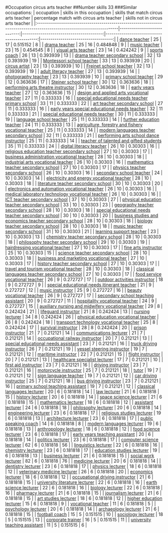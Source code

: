 #Occupation circus arts teacher
##Number skills 33
###Similar occupations:
| occupation                                                                                                            |   skills in this occupation |   skills that match circus arts teacher |   percentage match with circus arts teacher |   skills not in circus arts teacher |
|:----------------------------------------------------------------------------------------------------------------------|----------------------------:|----------------------------------------:|--------------------------------------------:|------------------------------------:|
| [dance teacher](dance_teacher.md)                                                                                     |                          25 |                                      17 |                                    0.515152 |                                   8 |
| [drama teacher](drama_teacher.md)                                                                                     |                          25 |                                      16 |                                    0.484848 |                                   9 |
| [music teacher](music_teacher.md)                                                                                     |                          23 |                                      15 |                                    0.454545 |                                   8 |
| [visual arts teacher](visual_arts_teacher.md)                                                                         |                          23 |                                      14 |                                    0.424242 |                                   9 |
| [sports coach](sports_coach.md)                                                                                       |                          26 |                                      13 |                                    0.393939 |                                  13 |
| [drama teacher secondary school](drama_teacher_secondary_school.md)                                                   |                          32 |                                      13 |                                    0.393939 |                                  19 |
| [Montessori school teacher](Montessori_school_teacher.md)                                                             |                          33 |                                      13 |                                    0.393939 |                                  20 |
| [circus artist](circus_artist.md)                                                                                     |                          23 |                                      13 |                                    0.393939 |                                  10 |
| [Freinet school teacher](Freinet_school_teacher.md)                                                                   |                          32 |                                      13 |                                    0.393939 |                                  19 |
| [adult literacy teacher](adult_literacy_teacher.md)                                                                   |                          27 |                                      13 |                                    0.393939 |                                  14 |
| [photography teacher](photography_teacher.md)                                                                         |                          23 |                                      13 |                                    0.393939 |                                  10 |
| [primary school teacher](primary_school_teacher.md)                                                                   |                          29 |                                      12 |                                    0.363636 |                                  17 |
| [Steiner school teacher](Steiner_school_teacher.md)                                                                   |                          30 |                                      12 |                                    0.363636 |                                  18 |
| [performing arts theatre instructor](performing_arts_theatre_instructor.md)                                           |                          30 |                                      12 |                                    0.363636 |                                  18 |
| [early years teacher](early_years_teacher.md)                                                                         |                          27 |                                      12 |                                    0.363636 |                                  15 |
| [design and applied arts vocational teacher](design_and_applied_arts_vocational_teacher.md)                           |                          27 |                                      11 |                                    0.333333 |                                  16 |
| [special educational needs teacher primary school](special_educational_needs_teacher_primary_school.md)               |                          33 |                                      11 |                                    0.333333 |                                  22 |
| [art teacher secondary school](art_teacher_secondary_school.md)                                                       |                          27 |                                      11 |                                    0.333333 |                                  16 |
| [early years special educational needs teacher](early_years_special_educational_needs_teacher.md)                     |                          32 |                                      11 |                                    0.333333 |                                  21 |
| [special educational needs teacher](special_educational_needs_teacher.md)                                             |                          30 |                                      11 |                                    0.333333 |                                  19 |
| [language school teacher](language_school_teacher.md)                                                                 |                          25 |                                      11 |                                    0.333333 |                                  14 |
| [further education teacher](further_education_teacher.md)                                                             |                          24 |                                      11 |                                    0.333333 |                                  13 |
| [agriculture, forestry and fishery vocational teacher](agriculture,_forestry_and_fishery_vocational_teacher.md)       |                          25 |                                      11 |                                    0.333333 |                                  14 |
| [modern languages teacher secondary school](modern_languages_teacher_secondary_school.md)                             |                          32 |                                      11 |                                    0.333333 |                                  21 |
| [performing arts school dance instructor](performing_arts_school_dance_instructor.md)                                 |                          25 |                                      11 |                                    0.333333 |                                  14 |
| [teacher of talented and gifted students](teacher_of_talented_and_gifted_students.md)                                 |                          35 |                                      11 |                                    0.333333 |                                  24 |
| [digital literacy teacher](digital_literacy_teacher.md)                                                               |                          26 |                                      10 |                                    0.30303  |                                  16 |
| [religious education teacher secondary school](religious_education_teacher_secondary_school.md)                       |                          27 |                                      10 |                                    0.30303  |                                  17 |
| [business administration vocational teacher](business_administration_vocational_teacher.md)                           |                          28 |                                      10 |                                    0.30303  |                                  18 |
| [industrial arts vocational teacher](industrial_arts_vocational_teacher.md)                                           |                          26 |                                      10 |                                    0.30303  |                                  16 |
| [mathematics teacher secondary school](mathematics_teacher_secondary_school.md)                                       |                          27 |                                      10 |                                    0.30303  |                                  17 |
| [physics teacher secondary school](physics_teacher_secondary_school.md)                                               |                          26 |                                      10 |                                    0.30303  |                                  16 |
| [secondary school teacher](secondary_school_teacher.md)                                                               |                          24 |                                      10 |                                    0.30303  |                                  14 |
| [electricity and energy vocational teacher](electricity_and_energy_vocational_teacher.md)                             |                          28 |                                      10 |                                    0.30303  |                                  18 |
| [literature teacher secondary school](literature_teacher_secondary_school.md)                                         |                          30 |                                      10 |                                    0.30303  |                                  20 |
| [electronics and automation vocational teacher](electronics_and_automation_vocational_teacher.md)                     |                          26 |                                      10 |                                    0.30303  |                                  16 |
| [medical laboratory technology vocational teacher](medical_laboratory_technology_vocational_teacher.md)               |                          26 |                                      10 |                                    0.30303  |                                  16 |
| [ICT teacher secondary school](ICT_teacher_secondary_school.md)                                                       |                          37 |                                      10 |                                    0.30303  |                                  27 |
| [physical education teacher secondary school](physical_education_teacher_secondary_school.md)                         |                          33 |                                      10 |                                    0.30303  |                                  23 |
| [geography teacher secondary school](geography_teacher_secondary_school.md)                                           |                          28 |                                      10 |                                    0.30303  |                                  18 |
| [special educational needs teacher secondary school](special_educational_needs_teacher_secondary_school.md)           |                          30 |                                      10 |                                    0.30303  |                                  20 |
| [business studies and economics teacher secondary school](business_studies_and_economics_teacher_secondary_school.md) |                          28 |                                      10 |                                    0.30303  |                                  18 |
| [biology teacher secondary school](biology_teacher_secondary_school.md)                                               |                          28 |                                      10 |                                    0.30303  |                                  18 |
| [music teacher secondary school](music_teacher_secondary_school.md)                                                   |                          31 |                                      10 |                                    0.30303  |                                  21 |
| [learning support teacher](learning_support_teacher.md)                                                               |                          23 |                                      10 |                                    0.30303  |                                  13 |
| [chemistry teacher secondary school](chemistry_teacher_secondary_school.md)                                           |                          28 |                                      10 |                                    0.30303  |                                  18 |
| [philosophy teacher secondary school](philosophy_teacher_secondary_school.md)                                         |                          29 |                                      10 |                                    0.30303  |                                  19 |
| [hairdressing vocational teacher](hairdressing_vocational_teacher.md)                                                 |                          27 |                                      10 |                                    0.30303  |                                  17 |
| [fine arts instructor](fine_arts_instructor.md)                                                                       |                          25 |                                      10 |                                    0.30303  |                                  15 |
| [science teacher secondary school](science_teacher_secondary_school.md)                                               |                          28 |                                      10 |                                    0.30303  |                                  18 |
| [business and marketing vocational teacher](business_and_marketing_vocational_teacher.md)                             |                          27 |                                      10 |                                    0.30303  |                                  17 |
| [history teacher secondary school](history_teacher_secondary_school.md)                                               |                          27 |                                      10 |                                    0.30303  |                                  17 |
| [travel and tourism vocational teacher](travel_and_tourism_vocational_teacher.md)                                     |                          28 |                                      10 |                                    0.30303  |                                  18 |
| [classical languages teacher secondary school](classical_languages_teacher_secondary_school.md)                       |                          27 |                                      10 |                                    0.30303  |                                  17 |
| [food service vocational teacher](food_service_vocational_teacher.md)                                                 |                          26 |                                       9 |                                    0.272727 |                                  17 |
| [outdoor activities instructor](outdoor_activities_instructor.md)                                                     |                          18 |                                       9 |                                    0.272727 |                                   9 |
| [special educational needs itinerant teacher](special_educational_needs_itinerant_teacher.md)                         |                          21 |                                       9 |                                    0.272727 |                                  12 |
| [music instructor](music_instructor.md)                                                                               |                          25 |                                       9 |                                    0.272727 |                                  16 |
| [beauty vocational teacher](beauty_vocational_teacher.md)                                                             |                          26 |                                       9 |                                    0.272727 |                                  17 |
| [secondary school teaching assistant](secondary_school_teaching_assistant.md)                                         |                          20 |                                       9 |                                    0.272727 |                                  11 |
| [hospitality vocational teacher](hospitality_vocational_teacher.md)                                                   |                          24 |                                       9 |                                    0.272727 |                                  15 |
| [auxiliary nursing and midwifery vocational teacher](auxiliary_nursing_and_midwifery_vocational_teacher.md)           |                          29 |                                       8 |                                    0.242424 |                                  21 |
| [lifeguard instructor](lifeguard_instructor.md)                                                                       |                          21 |                                       8 |                                    0.242424 |                                  13 |
| [nursing lecturer](nursing_lecturer.md)                                                                               |                          34 |                                       8 |                                    0.242424 |                                  26 |
| [physical education vocational teacher](physical_education_vocational_teacher.md)                                     |                          26 |                                       8 |                                    0.242424 |                                  18 |
| [transport technology vocational teacher](transport_technology_vocational_teacher.md)                                 |                          25 |                                       8 |                                    0.242424 |                                  17 |
| [survival instructor](survival_instructor.md)                                                                         |                          28 |                                       8 |                                    0.242424 |                                  20 |
| [prison instructor](prison_instructor.md)                                                                             |                          21 |                                       7 |                                    0.212121 |                                  14 |
| [communications lecturer](communications_lecturer.md)                                                                 |                          21 |                                       7 |                                    0.212121 |                                  14 |
| [occupational railway instructor](occupational_railway_instructor.md)                                                 |                          20 |                                       7 |                                    0.212121 |                                  13 |
| [special educational needs assistant](special_educational_needs_assistant.md)                                         |                          23 |                                       7 |                                    0.212121 |                                  16 |
| [truck driving instructor](truck_driving_instructor.md)                                                               |                          26 |                                       7 |                                    0.212121 |                                  19 |
| [vessel steering instructor](vessel_steering_instructor.md)                                                           |                          19 |                                       7 |                                    0.212121 |                                  12 |
| [maritime instructor](maritime_instructor.md)                                                                         |                          22 |                                       7 |                                    0.212121 |                                  15 |
| [flight instructor](flight_instructor.md)                                                                             |                          20 |                                       7 |                                    0.212121 |                                  13 |
| [healthcare specialist lecturer](healthcare_specialist_lecturer.md)                                                   |                          17 |                                       7 |                                    0.212121 |                                  10 |
| [first aid instructor](first_aid_instructor.md)                                                                       |                          23 |                                       7 |                                    0.212121 |                                  16 |
| [driving instructor](driving_instructor.md)                                                                           |                          23 |                                       7 |                                    0.212121 |                                  16 |
| [motorcycle instructor](motorcycle_instructor.md)                                                                     |                          25 |                                       7 |                                    0.212121 |                                  18 |
| [tutor](tutor.md)                                                                                                     |                          19 |                                       7 |                                    0.212121 |                                  12 |
| [sign language teacher](sign_language_teacher.md)                                                                     |                          19 |                                       7 |                                    0.212121 |                                  12 |
| [car driving instructor](car_driving_instructor.md)                                                                   |                          25 |                                       7 |                                    0.212121 |                                  18 |
| [bus driving instructor](bus_driving_instructor.md)                                                                   |                          23 |                                       7 |                                    0.212121 |                                  16 |
| [primary school teaching assistant](primary_school_teaching_assistant.md)                                             |                          19 |                                       7 |                                    0.212121 |                                  12 |
| [classical languages lecturer](classical_languages_lecturer.md)                                                       |                          20 |                                       6 |                                    0.181818 |                                  14 |
| [law lecturer](law_lecturer.md)                                                                                       |                          21 |                                       6 |                                    0.181818 |                                  15 |
| [history lecturer](history_lecturer.md)                                                                               |                          20 |                                       6 |                                    0.181818 |                                  14 |
| [space science lecturer](space_science_lecturer.md)                                                                   |                          21 |                                       6 |                                    0.181818 |                                  15 |
| [mathematics lecturer](mathematics_lecturer.md)                                                                       |                          18 |                                       6 |                                    0.181818 |                                  12 |
| [assistant lecturer](assistant_lecturer.md)                                                                           |                          24 |                                       6 |                                    0.181818 |                                  18 |
| [philosophy lecturer](philosophy_lecturer.md)                                                                         |                          20 |                                       6 |                                    0.181818 |                                  14 |
| [engineering lecturer](engineering_lecturer.md)                                                                       |                          23 |                                       6 |                                    0.181818 |                                  17 |
| [religious studies lecturer](religious_studies_lecturer.md)                                                           |                          19 |                                       6 |                                    0.181818 |                                  13 |
| [architecture lecturer](architecture_lecturer.md)                                                                     |                          23 |                                       6 |                                    0.181818 |                                  17 |
| [public speaking coach](public_speaking_coach.md)                                                                     |                          14 |                                       6 |                                    0.181818 |                                   8 |
| [modern languages lecturer](modern_languages_lecturer.md)                                                             |                          19 |                                       6 |                                    0.181818 |                                  13 |
| [anthropology lecturer](anthropology_lecturer.md)                                                                     |                          18 |                                       6 |                                    0.181818 |                                  12 |
| [food science lecturer](food_science_lecturer.md)                                                                     |                          23 |                                       6 |                                    0.181818 |                                  17 |
| [early years teaching assistant](early_years_teaching_assistant.md)                                                   |                          20 |                                       6 |                                    0.181818 |                                  14 |
| [politics lecturer](politics_lecturer.md)                                                                             |                          23 |                                       6 |                                    0.181818 |                                  17 |
| [computer science lecturer](computer_science_lecturer.md)                                                             |                          62 |                                       6 |                                    0.181818 |                                  56 |
| [linguistics lecturer](linguistics_lecturer.md)                                                                       |                          22 |                                       6 |                                    0.181818 |                                  16 |
| [chemistry lecturer](chemistry_lecturer.md)                                                                           |                          23 |                                       6 |                                    0.181818 |                                  17 |
| [education studies lecturer](education_studies_lecturer.md)                                                           |                          19 |                                       6 |                                    0.181818 |                                  13 |
| [business lecturer](business_lecturer.md)                                                                             |                          21 |                                       6 |                                    0.181818 |                                  15 |
| [social work lecturer](social_work_lecturer.md)                                                                       |                          82 |                                       6 |                                    0.181818 |                                  76 |
| [medicine lecturer](medicine_lecturer.md)                                                                             |                          20 |                                       6 |                                    0.181818 |                                  14 |
| [dentistry lecturer](dentistry_lecturer.md)                                                                           |                          23 |                                       6 |                                    0.181818 |                                  17 |
| [physics lecturer](physics_lecturer.md)                                                                               |                          18 |                                       6 |                                    0.181818 |                                  12 |
| [veterinary medicine lecturer](veterinary_medicine_lecturer.md)                                                       |                          26 |                                       6 |                                    0.181818 |                                  20 |
| [economics lecturer](economics_lecturer.md)                                                                           |                          18 |                                       6 |                                    0.181818 |                                  12 |
| [occupational driving instructor](occupational_driving_instructor.md)                                                 |                          21 |                                       6 |                                    0.181818 |                                  15 |
| [university literature lecturer](university_literature_lecturer.md)                                                   |                          22 |                                       6 |                                    0.181818 |                                  16 |
| [earth science lecturer](earth_science_lecturer.md)                                                                   |                          22 |                                       6 |                                    0.181818 |                                  16 |
| [biology lecturer](biology_lecturer.md)                                                                               |                          22 |                                       6 |                                    0.181818 |                                  16 |
| [pharmacy lecturer](pharmacy_lecturer.md)                                                                             |                          21 |                                       6 |                                    0.181818 |                                  15 |
| [journalism lecturer](journalism_lecturer.md)                                                                         |                          21 |                                       6 |                                    0.181818 |                                  15 |
| [art studies lecturer](art_studies_lecturer.md)                                                                       |                          18 |                                       6 |                                    0.181818 |                                  12 |
| [higher education lecturer](higher_education_lecturer.md)                                                             |                          15 |                                       6 |                                    0.181818 |                                   9 |
| [vocational teacher](vocational_teacher.md)                                                                           |                          11 |                                       6 |                                    0.181818 |                                   5 |
| [psychology lecturer](psychology_lecturer.md)                                                                         |                          20 |                                       6 |                                    0.181818 |                                  14 |
| [archaeology lecturer](archaeology_lecturer.md)                                                                       |                          21 |                                       6 |                                    0.181818 |                                  15 |
| [football coach](football_coach.md)                                                                                   |                          15 |                                       5 |                                    0.151515 |                                  10 |
| [sociology lecturer](sociology_lecturer.md)                                                                           |                          18 |                                       5 |                                    0.151515 |                                  13 |
| [corporate trainer](corporate_trainer.md)                                                                             |                          16 |                                       5 |                                    0.151515 |                                  11 |
| [university teaching assistant](university_teaching_assistant.md)                                                     |                          11 |                                       5 |                                    0.151515 |                                   6 |
